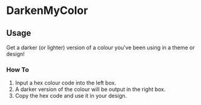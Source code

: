 DarkenMyColor
=============

Usage
-----
Get a darker (or lighter) version of a colour you've been using in a theme or design!

### How To
1. Input a hex colour code into the left box. 
2. A darker version of the colour will be output in the right box.
3. Copy the hex code and use it in your design.
